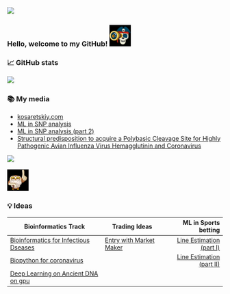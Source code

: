 <img src="https://raw.githubusercontent.com/cappelchi/cappelchi/master/cv_interactive.gif" width="800px">

### Hello, welcome to my GitHub! <img src="https://raw.githubusercontent.com/cappelchi/cappelchi/main/eye_animated_sticker%20(1).gif" width="50px">
</a>

  
### 📈 GitHub stats
<p><img src="https://github-readme-streak-stats.herokuapp.com?user=cappelchi&theme=dracula"/></p>

### 📚 My media
- [kosaretskiy.com](https://kosaretskiy.com)
- [ML in SNP analysis](https://youtu.be/urTLCscw63w)
- [ML in SNP analysis (part 2)](https://youtu.be/8pjzET-MaFw)
- [Structural predisposition to acquire a Polybasic Cleavage Site for Highly Pathogenic Avian Influenza Virus Hemagglutinin and Coronavirus](https://raw.githubusercontent.com/cappelchi/Bioinformatics-for-Infectious-Diseases/master/Structural%20predisposition%20to%20acquire%20%20a%20Polybasic%20Cleavage%20Site%20for%20Highly%20Pathogenic%20Avian%20Influenza%20Virus%20Hemagglutinin%20and%20Coronavirus.pdf)
<a href="https://www.linkedin.com/in/mikhail-kosaretskiy-97241b28/">
    <img src="https://img.shields.io/badge/LINKEDIN-12100E?logo=linkedin&color=282A36&logoColor=white" />

<p><img src="https://raw.githubusercontent.com/cappelchi/cappelchi/main/one_for_me.gif" width="50px">
</a>

### :bulb: Ideas
Bioinformatics Track| Trading Ideas| ML in Sports betting      
------- | ---------------- | ----------:
[Bioinformatics for Infectious Dseases](https://github.com/cappelchi/Bioinformatics-for-Infectious-Diseases/blob/master/Pine_Bio_Infection_Dseases_presentation_part2.ipynb)  | [Entry with Market Maker](https://github.com/cappelchi/How-to-use-Python-in-Trading-for-entry-with-Market-Maker/blob/master/How_to_use_Python_in_Trading_for_entry_with_Market_Maker.ipynb) | [Line Estimation (part I)](https://www.kaggle.com/code/ilfiore/introduction)
[Biopython for coronavirus](https://github.com/cappelchi/Coronavirus/blob/master/Biopython_coronavirus_notebook_tutorial.ipynb)  |         | [Line Estimation (part II)](https://www.kaggle.com/code/ilfiore/sports-betting-line-estimation)
[Deep Learning on Ancient DNA on gpu](https://github.com/cappelchi/Ancient-DNA-with-GPU/blob/master/Deep_Learning_on_Ancient_DNA_on_gpu.ipynb)   |  |       
